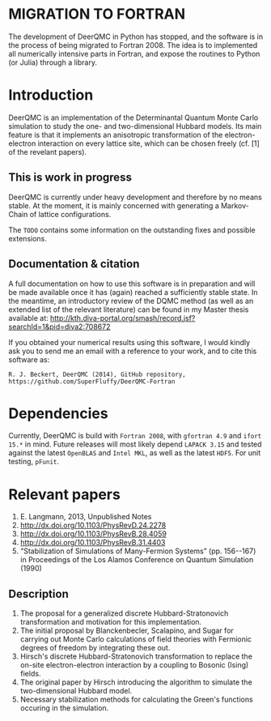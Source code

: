 MIGRATION TO FORTRAN
====================
The development of DeerQMC in Python has stopped, and the software is in the process
of being migrated to Fortran 2008. The idea is to implemented all numerically intensive
parts in Fortran, and expose the routines to Python (or Julia) through a library.

Introduction
============
DeerQMC is an implementation of the Determinantal Quantum Monte Carlo
simulation to study the one- and two-dimensional Hubbard models. Its main
feature is that it implements an anisotropic transformation of the
electron-electron interaction on every lattice site, which can be chosen
freely (cf. [1] of the revelant papers).

This is work in progress
------------------------
DeerQMC is currently under heavy development and therefore by no means stable.
At the moment, it is mainly concerned with generating a Markov-Chain of lattice
configurations.

The `TODO` contains some information on the outstanding fixes and possible
extensions.

Documentation & citation
------------------------
A full documentation on how to use this software is in preparation and will
be made available once it has (again) reached a sufficiently stable state. In the
meantime, an introductory review of the DQMC method (as well as an extended list
of the relevant literature) can be found in my Master thesis available at:
http://kth.diva-portal.org/smash/record.jsf?searchId=1&pid=diva2:708672


If you obtained your numerical results using this software, I would kindly ask
you to send me an email with a reference to your work, and to cite this
software as:
```
R. J. Beckert, DeerQMC (2014), GitHub repository, https://github.com/SuperFluffy/DeerQMC-Fortran
```


Dependencies
============
Currently, DeerQMC is build with `Fortran 2008`, with `gfortran 4.9` and `ifort 15.*` in mind.
Future releases will most likely depend `LAPACK 3.15` and tested against the latest `OpenBLAS`
and `Intel MKL`, as well as the latest `HDF5`. For unit testing, `pFunit`.


Relevant papers
===============
1. E. Langmann, 2013, Unpublished Notes
2. http://dx.doi.org/10.1103/PhysRevD.24.2278
3. http://dx.doi.org/10.1103/PhysRevB.28.4059 
4. http://dx.doi.org/10.1103/PhysRevB.31.4403
5. “Stabilization of Simulations of Many-Fermion Systems” (pp. 156--167) in Proceedings of the Los Alamos Conference on Quantum Simulation (1990)

Description
-----------
1. The proposal for a generalized discrete Hubbard-Stratonovich transformation and
motivation for this implementation.
2. The initial proposal by Blanckenbecler, Scalapino, and Sugar for carrying out
Monte Carlo calculations of field theories with Fermionic degrees of freedom by
integrating these out.
3. Hirsch's discrete Hubbard-Stratonovich transformation to replace the on-site
electron-electron interaction by a coupling to Bosonic (Ising) fields.
4. The original paper by Hirsch introducing the algorithm to simulate the
two-dimensional Hubbard model.
5. Necessary stabilization methods for calculating the Green's functions
occuring in the simulation.
